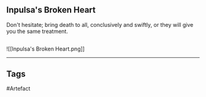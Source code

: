 ## Inpulsa's Broken Heart
Don't hesitate; bring death to all, conclusively and swiftly, or they will give you the same treatment.
## 
![[Inpulsa's Broken Heart.png]]

---
## Tags
#Artefact
